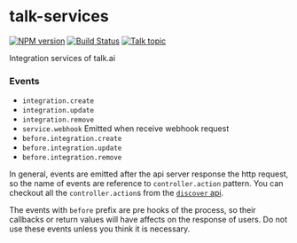 talk-services
===

[![NPM version][npm-image]][npm-url]
[![Build Status][travis-image]][travis-url]
[![Talk topic][talk-image]][talk-url]

Integration services of talk.ai

### Events

* `integration.create`
* `integration.update`
* `integration.remove`
* `service.webhook`  Emitted when receive webhook request
* `before.integration.create`
* `before.integration.update`
* `before.integration.remove`

In general, events are emitted after the api server response the http request, so the name of events are reference to `controller.action` pattern. You can checkout all the `controller.action`s from the [`discover` api](https://talk.ai/v1/discover).

The events with `before` prefix are pre hooks of the process, so their callbacks or return values will have affects on the response of users. Do not use these events unless you think it is necessary.

[npm-url]: https://npmjs.org/package/talk-services
[npm-image]: http://img.shields.io/npm/v/talk-services.svg

[travis-url]: https://travis-ci.org/teambition/talk-services
[travis-image]: http://img.shields.io/travis/teambition/talk-services.svg

[talk-url]: https://guest.talk.ai/rooms/4f5dc4b04w
[talk-image]: https://img.shields.io/talk/t/4f5dc4b04w.svg
